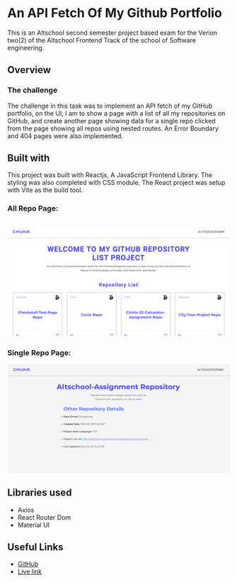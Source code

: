 # An API Fetch Of My Github Portfolio

This is an Altschool second semester project based exam for the Verion two(2) of the Altschool Frontend Track of the school of Software engineering.

## Overview

### The challenge

The challenge in this task was to implement an API fetch of my GitHub portfolio, on the UI, I am to show a page with a list of all my repositories on GitHub, and create another page showing data for a single repo clicked from the page showing all repos using nested routes. An Error Boundary and 404 pages were also implemented.

## Built with

This project was built with Reactjs, A JavaScript Frontend Library. The styling was also completed with CSS module. The React project was setup with Vite as the build tool.

### All Repo Page:

## ![All repo shot](public/all-repo.png)

### Single Repo Page:

![Single repo shot](public/single-repo.png)

## Libraries used

- Axios
- React Router Dom
- Material UI

## Useful Links

- [GitHub](https://github.com/Doziechuks/Altschool-second-semester-exam)
- [Live link](https://altschool-second-semester-exam-eta.vercel.app/)
